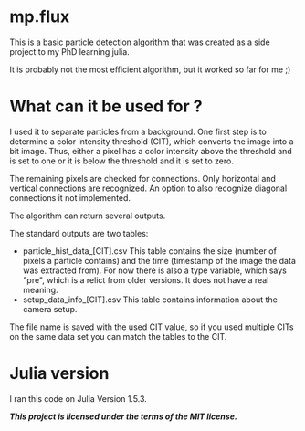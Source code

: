# mp.flux
This is a basic particle detection algorithm that was created as a side project to my PhD learning julia.

It is probably not the most efficient algorithm, but it worked so far for me ;)

# What can it be used for ?

I used it to separate particles from a background. One first step is to determine a color intensity threshold (CIT),
which converts the image into a bit image. Thus, either a pixel has a color intensity above the threshold and
is set to one or it is below the threshold and it is set to zero.

The remaining pixels are checked for connections. Only horizontal and vertical connections are recognized. An
option to also recognize diagonal connections it not implemented.

The algorithm can return several outputs.

The standard outputs are two tables:

- particle_hist_data_[CIT].csv This table contains the size (number of pixels a particle contains) and the time (timestamp of the image the data was extracted from). For now there is also a type variable, which says "pre", which is a relict from older versions. It does not have a real meaning.
- setup_data_info_[CIT].csv This table contains information about the camera setup.

The file name is saved with the used CIT value, so if you used multiple CITs on the same data set you can match the tables to the CIT.

# Julia version

I ran this code on Julia Version 1.5.3.


***This project is licensed under the terms of the MIT license.***
